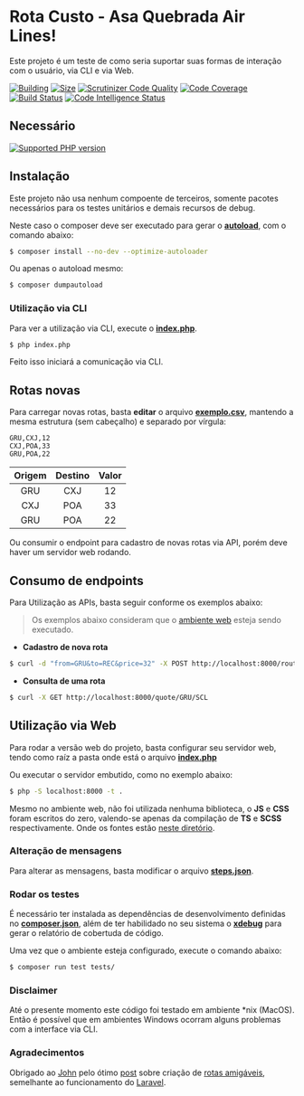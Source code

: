 # Rota Custo - Asa Quebrada Air Lines!

Este projeto é um teste de como seria suportar suas formas de interação com o usuário, via CLI e via Web.

[![Building](https://img.shields.io/circleci/build/github/adrianowead/estudo-rota-custo?token=master)]()
[![Size](https://img.shields.io/github/repo-size/adrianowead/estudo-rota-custo)]()
[![Scrutinizer Code Quality](https://scrutinizer-ci.com/g/adrianowead/estudo-rota-custo/badges/quality-score.png?b=master)](https://scrutinizer-ci.com/g/adrianowead/estudo-rota-custo/?branch=master)
[![Code Coverage](https://scrutinizer-ci.com/g/adrianowead/estudo-rota-custo/badges/coverage.png?b=master)](https://scrutinizer-ci.com/g/adrianowead/estudo-rota-custo/?branch=master)
[![Build Status](https://scrutinizer-ci.com/g/adrianowead/estudo-rota-custo/badges/build.png?b=master)](https://scrutinizer-ci.com/g/adrianowead/estudo-rota-custo/build-status/master)
[![Code Intelligence Status](https://scrutinizer-ci.com/g/adrianowead/estudo-rota-custo/badges/code-intelligence.svg?b=master)](https://scrutinizer-ci.com/code-intelligence)

## Necessário
[![Supported PHP version](https://img.shields.io/badge/PHP->%3D%207.2-blue.svg)]()

## Instalação

Este projeto não usa nenhum compoente de terceiros, somente pacotes necessários para os testes unitários e demais recursos de debug.

Neste caso o composer deve ser executado para gerar o [__autoload__](https://getcomposer.org/doc/04-schema.md#psr-4), com o comando abaixo:

```bash
$ composer install --no-dev --optimize-autoloader
```

Ou apenas o autoload mesmo:

```bash
$ composer dumpautoload
```

### Utilização via CLI

Para ver a utilização via CLI, execute o [__index.php__](./index.php).

```bash
$ php index.php
```

Feito isso iniciará a comunicação via CLI.

## Rotas novas

Para carregar novas rotas, basta __editar__ o arquivo [__exemplo.csv__](./exemplo.csv), mantendo a mesma estrutura (sem cabeçalho) e separado por vírgula:

```csv
GRU,CXJ,12
CXJ,POA,33
GRU,POA,22
```

| Origem  | Destino  | Valor  |
|:-:|:-:|:-:|
| GRU  | CXJ  | 12  |
| CXJ  | POA  | 33  |
| GRU  | POA  | 22  |

Ou consumir o endpoint para cadastro de novas rotas via API, porém deve haver um servidor web rodando.

## Consumo de endpoints

Para Utilização as APIs, basta seguir conforme os exemplos abaixo:

> Os exemplos abaixo consideram que o [ambiente web](#utilização-via-web) esteja sendo executado.

* __Cadastro de nova rota__

```bash
$ curl -d "from=GRU&to=REC&price=32" -X POST http://localhost:8000/route
```

* __Consulta de uma rota__

```bash
$ curl -X GET http://localhost:8000/quote/GRU/SCL
```

## Utilização via Web

Para rodar a versão web do projeto, basta configurar seu servidor web, tendo como raíz a pasta onde está o arquivo [__index.php__](./index.php)

Ou executar o servidor embutido, como no exemplo abaixo:

```bash
$ php -S localhost:8000 -t .
```

Mesmo no ambiente web, não foi utilizada nenhuma biblioteca, o __JS__ e __CSS__ foram escritos do zero, valendo-se apenas da compilação de __TS__ e __SCSS__ respectivamente. Onde os fontes estão [neste diretório](./assets).

### Alteração de mensagens

Para alterar as mensagens, basta modificar o arquivo [__steps.json__](./steps.json).


### Rodar os testes

É necessário ter instalada as dependências de desenvolvimento definidas no [__composer.json__](./composer.json), além de ter habilidado no seu sistema o [__xdebug__](https://xdebug.org/docs/install) para gerar o relatório de cobertuda de código.

Uma vez que o ambiente esteja configurado, execute o comando abaixo:

```bash
$ composer run test tests/
```


### Disclaimer

Até o presente momento este código foi testado em ambiente *nix (MacOS). Então é possível que em ambientes Windows ocorram alguns problemas com a interface via CLI.

### Agradecimentos

Obrigado ao [John](https://medium.com/@johnopaul) pelo ótimo [post](https://medium.com/the-andela-way/how-to-build-a-basic-server-side-routing-system-in-php-e52e613cf241) sobre criação de [rotas amigáveis](https://techterms.com/definition/friendly_url), semelhante ao funcionamento do [Laravel](https://laravel.com/docs/7.x/routing).
